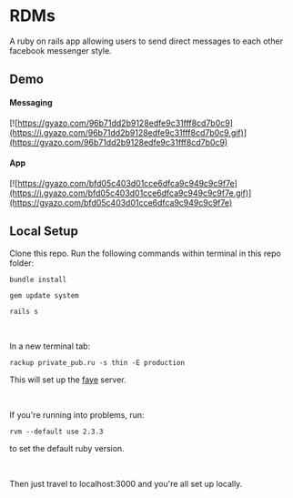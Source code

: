 # RDMs
A ruby on rails app allowing users to send direct messages to each other facebook messenger style.

## Demo
#### Messaging
[![https://gyazo.com/96b71dd2b9128edfe9c31fff8cd7b0c9](https://i.gyazo.com/96b71dd2b9128edfe9c31fff8cd7b0c9.gif)](https://gyazo.com/96b71dd2b9128edfe9c31fff8cd7b0c9)

#### App
[![https://gyazo.com/bfd05c403d01cce6dfca9c949c9c9f7e](https://i.gyazo.com/bfd05c403d01cce6dfca9c949c9c9f7e.gif)](https://gyazo.com/bfd05c403d01cce6dfca9c949c9c9f7e)

## Local Setup
Clone this repo.
Run the following commands within terminal in this repo folder:

`bundle install`

`gem update system`

`rails s`

<br>

In a new terminal tab:

`rackup private_pub.ru -s thin -E production`

This will set up the [faye](https://faye.jcoglan.com/) server.

<br>

If you're running into problems, run:

`rvm --default use 2.3.3`

to set the default ruby version.

<br>

Then just travel to localhost:3000 and you're all set up locally.
